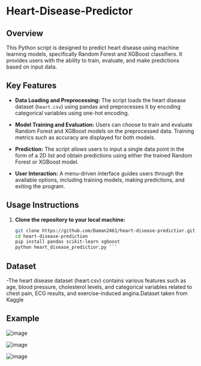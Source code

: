 # Heart-Disease-Predictor


## Overview

This Python script is designed to predict heart disease using machine learning models, specifically Random Forest and XGBoost classifiers. It provides users with the ability to train, evaluate, and make predictions based on input data.

## Key Features

- **Data Loading and Preprocessing:** The script loads the heart disease dataset (`heart.csv`) using pandas and preprocesses it by encoding categorical variables using one-hot encoding.

- **Model Training and Evaluation:** Users can choose to train and evaluate Random Forest and XGBoost models on the preprocessed data. Training metrics such as accuracy are displayed for both models.

- **Prediction:** The script allows users to input a single data point in the form of a 2D list and obtain predictions using either the trained Random Forest or XGBoost model.

- **User Interaction:** A menu-driven interface guides users through the available options, including training models, making predictions, and exiting the program.

## Usage Instructions

1. **Clone the repository to your local machine:**

   ```bash
   git clone https://github.com/Daman2461/heart-disease-predictior.git
   cd heart-disease-prediction
   pip install pandas scikit-learn xgboost
   python heart_disease_predictior.py ```

## Dataset

   -The heart disease dataset (heart.csv) contains various features such as age, blood pressure, cholesterol levels, and categorical variables related to chest pain, ECG results, and exercise-induced angina.Dataset taken from Kaggle
## Example

![image](https://github.com/Daman2461/Heart-Disease-Predictor/assets/142651012/c49e3b6b-54cc-4fad-a756-0c03d3b321e7)

![image](https://github.com/Daman2461/Heart-Disease-Predictor/assets/142651012/ee63fe07-e5fa-4b3e-a31d-dedba1c6b5b4)

![image](https://github.com/Daman2461/Heart-Disease-Predictor/assets/142651012/b4ce2cd8-71e9-426c-a039-f1254ff1bb5c)

